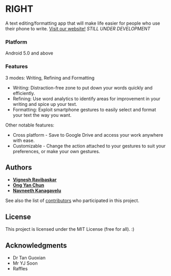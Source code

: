 # RIGHT

A text editing/formatting app that will make life easier for people who use their phone to write.
[Visit our website!](https://rightapp.github.io/)
*STILL UNDER DEVELOPMENT*

### Platform

Android 5.0 and above

### Features

3 modes: Writing, Refining and Formatting
* Writing: Distraction-free zone to put down your words quickly and efficiently.
* Refining: Use word analytics to identify areas for improvement in your writing and spice up your text.
* Formatting: Exploit smartphone gestures to easily select and format your text the way you want.

Other notable features:
* Cross platform - Save to Google Drive and access your work anywhere with ease.
* Customizable - Change the action attached to your gestures to suit your preferences, or make your own gestures.

## Authors

* [**Vignesh Ravibaskar**](https://github.com/viggibear)
* [**Ong Yan Chun**](https://github.com/Nyanch)
* [**Navneeth Kanagavelu**](https://github.com/knav)

See also the list of [contributors](https://github.com/rightapp/right/contributors) who participated in this project.

## License

This project is licensed under the MIT License (free for all). :)

## Acknowledgments

* Dr Tan Guoxian
* Mr YJ Soon
* Raffles

